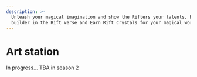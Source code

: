 ```yaml
---
description: >-
  Unleash your magical imagination and show the Rifters your talents, become a
  builder in the Rift Verse and Earn Rift Crystals for your magical work.
---
```


# Art station

In progress... TBA in season 2
